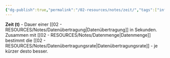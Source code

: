 ```yaml
---
{"dg-publish":true,"permalink":"/02-resources/notes/zeit/","tags":["informatik/netzwerk/messung","übertragung/dauer"],"noteIcon":"","updated":"2025-09-10T16:35:42.247+02:00"}
---
```


**Zeit (t)** - Dauer einer [[02 - RESOURCES/Notes/Datenübertragung\|Datenübertragung]] in Sekunden.
Zusammen mit [[02 - RESOURCES/Notes/Datenmenge\|Datenmenge]] bestimmt die [[02 - RESOURCES/Notes/Datenübertragungsrate\|Datenübertragungsrate]] - je kürzer desto besser.